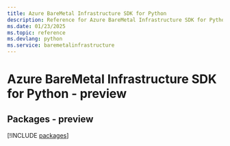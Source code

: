```yaml
---
title: Azure BareMetal Infrastructure SDK for Python
description: Reference for Azure BareMetal Infrastructure SDK for Python
ms.date: 01/23/2025
ms.topic: reference
ms.devlang: python
ms.service: baremetalinfrastructure
---
```

# Azure BareMetal Infrastructure SDK for Python - preview
## Packages - preview
[!INCLUDE [packages](baremetal-infrastructure-index.md)]